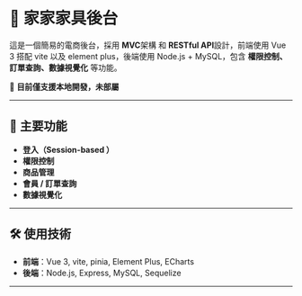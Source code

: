 # 🛒 家家家具後台

這是一個簡易的電商後台，採用 **MVC**架構 和 **RESTful API**設計，前端使用 Vue 3 搭配 vite 以及 element plus，後端使用 Node.js + MySQL，包含 **權限控制、訂單查詢、數據視覺化** 等功能。

🛑 **目前僅支援本地開發，未部屬**

---

## 🔹 主要功能

- **登入（Session-based ）**
- **權限控制**
- **商品管理**
- **會員 / 訂單查詢**
- **數據視覺化**

---

## 🛠️ 使用技術

- **前端**：Vue 3, vite, pinia, Element Plus, ECharts
- **後端**：Node.js, Express, MySQL, Sequelize

---
